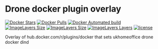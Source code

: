 # Drone docker plugin overlay

[![Docker Stars](https://img.shields.io/docker/stars/ukhomeoffice/drone-docker.svg)]()
[![Docker Pulls](https://img.shields.io/docker/pulls/ukhomeoffice/drone-docker.svg)]()
[![Docker Automated build](https://img.shields.io/docker/automated/ukhomeoffice/drone-docker.svg)](https://hub.docker.com/r/ukhomeoffice/drone-docker/builds/)
[![ImageLayers Size](https://img.shields.io/imagelayers/image-size/ukhomeoffice/drone-docker/latest.svg)]()
[![ImageLayers Size](https://img.shields.io/imagelayers/image-size/ukhomeoffice/drone-docker/latest.svg)]()
[![ImageLayers Layers](https://img.shields.io/imagelayers/layers/ukhomeoffice/drone-docker/latest.svg)]()
[![license](https://img.shields.io/github/license/UKHomeOffice/drone-docker-overlay.svg)](https://github.com/UKHomeOffice/drone-docker-overlay/blob/master/LICENSE)

Overlay of hub.docker.com/r/plugins/docker that sets ukhomeoffice drone docker dind
